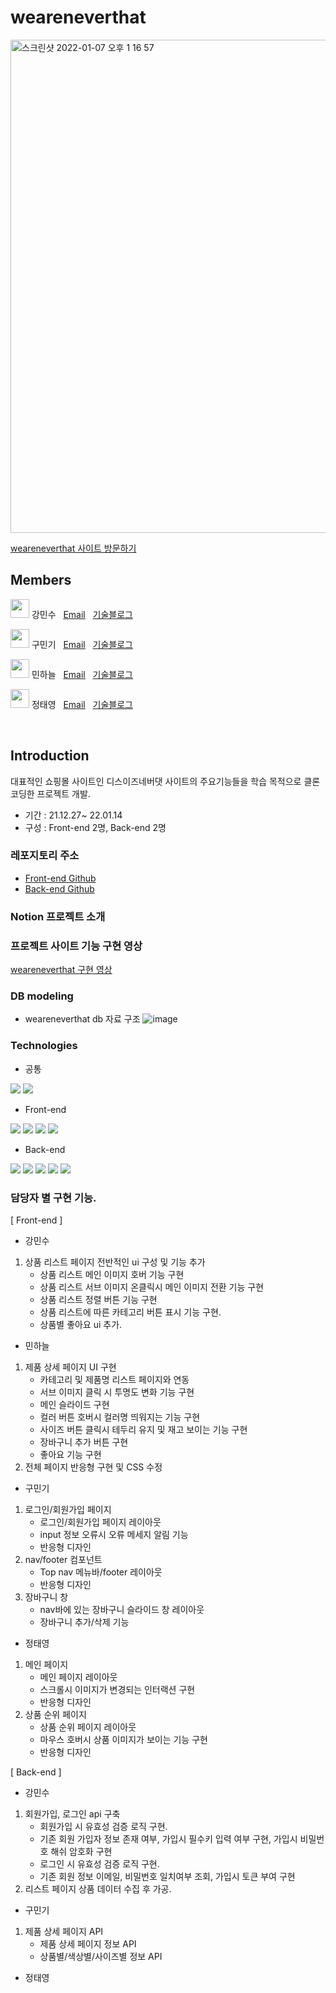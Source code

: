 # weareneverthat

<img width="789" alt="스크린샷 2022-01-07 오후 1 16 57" src="https://user-images.githubusercontent.com/90169703/148521986-5e50c8a5-a59d-444f-adce-863c7257613b.png">

[weareneverthat 사이트 방문하기]()

## Members

<img src="https://user-images.githubusercontent.com/90169703/148523187-60bd1fac-668c-46fb-8c52-f067c6db0338.png" width="30px" height="30px"/> 강민수 &nbsp; [Email](minsu910725@gmail.com) &nbsp; [기술블로그](https://velog.io/@minsu8834)

<img src="https://user-images.githubusercontent.com/90169703/148521624-e9bf350b-7e2c-43a0-be07-f624426b68fd.png" width="30px" height="30px"/> 구민기 &nbsp; [Email](rnalsrl93@gmail.com) &nbsp; [기술블로그](https://velog.io/@goomg93)

<img src="https://user-images.githubusercontent.com/90169703/148523297-0ffe083d-0e89-434c-afce-a3a3d7a33782.png" width="30px" height="30px"/> 민하늘 &nbsp; [Email](onlynforever@gmail.com) &nbsp; [기술블로그](https://velog.io/@threeplef)

<img src="https://user-images.githubusercontent.com/90169703/148523411-dc9e0188-5263-4959-854f-d330e5c36db1.png" width="30px" height="30px"/> 정태영 &nbsp; [Email](dev.taeyeong@gmail.com) &nbsp; [기술블로그](https://dev-taeyeong.github.io)

<br>

## Introduction

대표적인 쇼핑몰 사이트인 디스이즈네버댓 사이트의 주요기능들을 학습 목적으로 클론 코딩한 프로젝트 개발.

- 기간 : 21.12.27~ 22.01.14
- 구성 : Front-end 2명, Back-end 2명

### 레포지토리 주소

- [Front-end Github](https://github.com/wecode-bootcamp-korea/fullstack3-1st-weareneverthat-frontend)
- [Back-end Github](https://github.com/wecode-bootcamp-korea/fullstack3-1st-weareneverthat-backend)


### Notion 프로젝트 소개

### 프로젝트 사이트 기능 구현 영상

[weareneverthat 구현 영상]()

### DB modeling

- weareneverthat db 자료 구조
  ![image](https://user-images.githubusercontent.com/87692499/148669964-0b122018-4261-4944-9015-8f63ac483735.png)

### Technologies

- 공통

<img src="https://img.shields.io/badge/github-181717?style=for-the-badge&logo=github&logoColor=#181717"> <img src="https://img.shields.io/badge/visualstudiocode-007ACC?style=for-the-badge&logo=visualstudiocode&logoColor=white">

- Front-end

<img src="https://img.shields.io/badge/html5-E34F26?style=for-the-badge&logo=html5&logoColor=white"> <img src="https://img.shields.io/badge/sass-CC6699?style=for-the-badge&logo=sass&logoColor=white"> <img src="https://img.shields.io/badge/javascript-F7DF1E?style=for-the-badge&logo=javascript&logoColor=black"> <img src="https://img.shields.io/badge/react-61DAFB?style=for-the-badge&logo=react&logoColor=black">

- Back-end

<img src="https://img.shields.io/badge/prisma-2D3748?style=for-the-badge&logo=prisma&logoColor=white"> <img src="https://img.shields.io/badge/mysql-4479A1?style=for-the-badge&logo=mysql&logoColor=white"> <img src="https://img.shields.io/badge/node.js-339933?style=for-the-badge&logo=node.js&logoColor=white"> <img src="https://img.shields.io/badge/postman-FF6C37?style=for-the-badge&logo=postman&logoColor=white"> <img src="https://img.shields.io/badge/express-000000?style=for-the-badge&logo=express&logoColor=white">


### 담당자 별 구현 기능.

[ Front-end ]

- 강민수

1. 상품 리스트 페이지 전반적인 ui 구성 및 기능 추가
   - 상품 리스트 메인 이미지 호버 기능 구현
   - 상품 리스트 서브 이미지 온클릭시 메인 이미지 전환 기능 구현
   - 상품 리스트 정렬 버튼 기능 구현
   - 상품 리스트에 따른 카테고리 버튼 표시 기능 구현.
   - 상품별 좋아요 ui 추가.
   
- 민하늘

1. 제품 상세 페이지 UI 구현
   - 카테고리 및 제품명 리스트 페이지와 연동
   - 서브 이미지 클릭 시 투명도 변화 기능 구현
   - 메인 슬라이드 구현
   - 컬러 버튼 호버시 컬러명 띄워지는 기능 구현
   - 사이즈 버튼 클릭시 테두리 유지 및 재고 보이는 기능 구현
   - 장바구니 추가 버튼 구현
   - 좋아요 기능 구현
2. 전체 페이지 반응형 구현 및 CSS 수정

- 구민기

1. 로그인/회원가입 페이지
   - 로그인/회원가입 페이지 레이아웃
   - input 정보 오류시 오류 메세지 알림 기능
   - 반응형 디자인
2. nav/footer 컴포넌트
   - Top nav 메뉴바/footer 레이아웃
   - 반응형 디자인
3. 장바구니 창
   - nav바에 있는 장바구니 슬라이드 창 레이아웃
   - 장바구니 추가/삭제 기능

- 정태영

1. 메인 페이지
   - 메인 페이지 레이아웃
   - 스크롤시 이미지가 변경되는 인터랙션 구현
   - 반응형 디자인
2. 상품 순위 페이지
   - 상품 순위 페이지 레이아웃
   - 마우스 호버시 상품 이미지가 보이는 기능 구현
   - 반응형 디자인


[ Back-end ]

- 강민수

1. 회원가입, 로그인 api 구축
   - 회원가입 시 유효성 검증 로직 구현. 
   - 기존 회원 가입자 정보 존재 여부, 가입시 필수키 입력 여부 구현, 가입시 비밀번호 해쉬 암호화 구현
   - 로그인 시 유효성 검증 로직 구현. 
   - 기존 회원 정보 이메일, 비밀번호 일치여부 조회, 가입시 토큰 부여 구현
2. 리스트 페이지 상품 데이터 수집 후 가공.


- 구민기

1. 제품 상세 페이지 API
   - 제품 상세 페이지 정보 API
   - 상품별/색상별/사이즈별 정보 API

- 정태영

